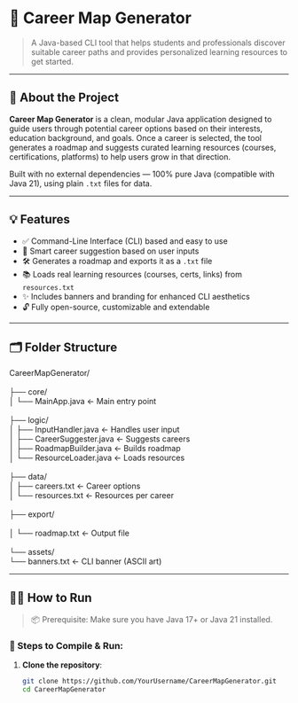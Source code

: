 # 🚀 Career Map Generator

> A Java-based CLI tool that helps students and professionals discover suitable career paths and provides personalized learning resources to get started.

---

## 📌 About the Project

**Career Map Generator** is a clean, modular Java application designed to guide users through potential career options based on their interests, education background, and goals. Once a career is selected, the tool generates a roadmap and suggests curated learning resources (courses, certifications, platforms) to help users grow in that direction.

Built with no external dependencies — 100% pure Java (compatible with Java 21), using plain `.txt` files for data.

---

## 💡 Features

- ✅ Command-Line Interface (CLI) based and easy to use
- 🧠 Smart career suggestion based on user inputs
- 🛠️ Generates a roadmap and exports it as a `.txt` file
- 📚 Loads real learning resources (courses, certs, links) from `resources.txt`
- ✨ Includes banners and branding for enhanced CLI aesthetics
- 🔓 Fully open-source, customizable and extendable

---

## 🗂️ Folder Structure

CareerMapGenerator/
<br>
<br>
├── core/
<br>
│ └── MainApp.java ← Main entry point
<br>
<br>
├── logic/
<br>
│ ├── InputHandler.java ← Handles user input
<br>
│ ├── CareerSuggester.java ← Suggests careers
<br>
│ ├── RoadmapBuilder.java ← Builds roadmap
<br>
│ └── ResourceLoader.java ← Loads resources
<br>
<br>
├── data/
<br>
│ ├── careers.txt ← Career options
<br>
│ └── resources.txt ← Resources per career
<br>
<br>
├── export/
<br>
<br>
│ └── roadmap.txt ← Output file
<br>
<br>
└── assets/
<br>
└── banners.txt ← CLI banner (ASCII art)

---

## 🧑‍💻 How to Run

> 📦 Prerequisite: Make sure you have Java 17+ or Java 21 installed.

### 🔧 Steps to Compile & Run:

1. **Clone the repository**:
   ```bash
   git clone https://github.com/YourUsername/CareerMapGenerator.git
   cd CareerMapGenerator
